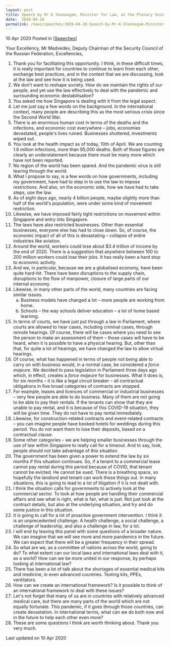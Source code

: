 ```yaml
---
layout: post
title: Speech by Mr K Shanmugam, Minister for Law, at the Plenary Session of the St. Petersburg International Legal Forum
date:  2020-04-10
permalink: /news/speeches/2020-04-10-Speech-by-Mr-K-Shanmugam-Minister-for-Law-at-the-Plenary-Session-of-SPILF
---
```


10 Apr 2020 Posted in [[Speeches](/news/speeches)]

Your Excellency, Mr Medvedev, Deputy Chairman of the Security Council of the Russian Federation,
Excellencies,

<ol type="1">
<li>Thank you for facilitating this opportunity. I think, in these difficult times, it is really important for countries to continue to learn from each other, exchange best practices, and in the context that we are discussing, look at the law and see how it is being used.</li>

<li>We don't want to reshape society. How do we maintain the rights of our people, and yet use the law effectively to deal with the pandemic and surrounding economic destabilisation?</li>

<li>You asked me how Singapore is dealing with it from the legal aspect.</li>

<li>Let me just say a few words on the background. In the international context, many people are describing this as the most serious crisis since the Second World War.</li>

<li>There is an enormous human cost in terms of the deaths and the infections, and economic cost everywhere – jobs, economies devastated, people's lives ruined. Businesses shuttered, investments wiped out.</li>

<li>You look at the health impact as of today, 10th of April. We are counting 1.6 million infections, more than 95,000 deaths. Both of those figures are clearly an understatement because there must be many more which have not been reported.</li>

<li>No region of the world has been spared. And the pandemic virus is still tearing through the world.</li>

<li>What I propose to say, is a few words on how governments, including my government, have had to step in to use the law to impose restrictions. And also, on the economic side, how we have had to take steps, use the law.</li>

<li>As of eight days ago, nearly 4 billion people, maybe slightly more than half of the world's population, were under some kind of movement restriction.</li>

<li>Likewise, we have imposed fairly tight restrictions on movement within Singapore and entry into Singapore.</li>

<li>The laws have also restricted businesses. Other than essential businesses, everyone else has had to close down. So, of course, the economic impact of all of this is devastating – collapse of entire industries like aviation.</li>

<li>Around the world, workers could lose about $3.4 trillion of income by the end of 2020. There is a suggestion that anywhere between 100 to 200 million workers could lose their jobs. It has really been a hard stop to economic activity.</li>

<li>And we, in particular, because we are a globalised economy, have been quite hard-hit. There have been disruptions to the supply chain, disruptions to the flow of manpower, closure of large parts of our internal economy.</li>

<li>Likewise, in many other parts of the world, many countries are facing similar issues.

<ol type="a">
  <li>Business models have changed a lot – more people are working from home.</li>

<li> Schools – the way schools deliver education – a lot of home based learning.</li>
</li></ol>

<li>In terms of courts, we have just put through a law in Parliament, where courts are allowed to hear cases, including criminal cases, through remote hearings. Of course, there will be cases where you need to see the person to make an assessment of them – those cases will have to be heard, when it is possible to have a physical hearing. But, other than that, for quite a lot of hearings, we have changed the law to allow virtual hearings.</li>

<li>Of course, what has happened in terms of people not being able to carry on with business would, in a normal case, be considered a <i>force majeure</i>. We decided to pass legislation in Parliament three days ago which, in effect, creates a <i>force majeure</i> for businesses. What it does is, for six months – it is like a legal circuit breaker – all contractual obligations in five broad categories of contracts are stopped.</li>

<li>For example, leases and licences of commercial or industrial businesses – very few people are able to do business. Many of them are not going to be able to pay their rentals. If the tenants can show that they are unable to pay rental, and it is because of this COVID-19 situation, they will be given time. They do not have to pay rental immediately.</li>

<li>Likewise, for construction-related contracts and event-related contracts – you can imagine people have booked hotels for weddings during this period. You do not want them to lose their deposits, based on a contractual clause.</li>

<li>Some other categories – we are helping smaller businesses through the use of law within Singapore to really call for a timeout. And to say, look, people should not take advantage of this situation.</li>

<li>The government has been given a power to extend the law by six months if this situation continues. So, if a tenant to a commercial lease cannot pay rental during this period because of COVID, that tenant cannot be evicted. He cannot be sued. There is a breathing space, so hopefully the landlord and tenant can work these things out. In many situations, this is going to lead to a lot of litigation if it is not dealt with.</li>

<li>I think the situation calls for governments to actively look at the commercial sector. To look at how people are handling their commercial affairs and see what is right, what is fair, what is just. Not just look at the contract details, but also at the underlying situation, and try and do some justice in this situation.</li>

<li>It is going to call for a lot of proactive government intervention. I think it is an unprecedented challenge. A health challenge, a social challenge, a challenge of leadership, and also a challenge in law, for a lot.</li>

<li>I will end by leaving this panel with some questions of a broader nature. We can imagine that we will see more and more pandemics in the future. We can expect that there will be a greater frequency in their spread.</li>

<li>So what are we, as a committee of nations across the world, going to do? To what extent can our local laws and international laws deal with it, as a world? How can we be more united in our response, by perhaps looking at international law?</li>

<li>There has been a lot of talk about the shortages of essential medical kits and medicine, in even advanced countries. Testing kits, PPEs, ventilators.</li>

<li>How can we create an international framework? Is it possible to think of an international framework to deal with these issues?</li>

<li>Let's not forget that many of us are in countries with relatively advanced medical care, but there are many parts of the world which are not equally fortunate. This pandemic, if it goes through those countries, can create devastation. In international terms, what can we do both now and in the future to help each other even more?</li>

<li>These are some questions I think are worth thinking about. Thank you very much.</li>
</ol>

<p class="right-side-updated">Last updated on 10 Apr 2020</p> 
